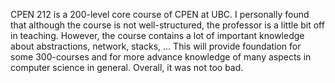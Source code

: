 CPEN 212 is a 200-level core course of CPEN at UBC. I personally found that although the course is not well-structured, the professor is a little bit off in teaching. 
However, the course contains a lot of important knowledge about abstractions, network, stacks, ... This will provide foundation for some 300-courses and for more advance
knowledge of many aspects in computer science in general. Overall, it was not too bad.
